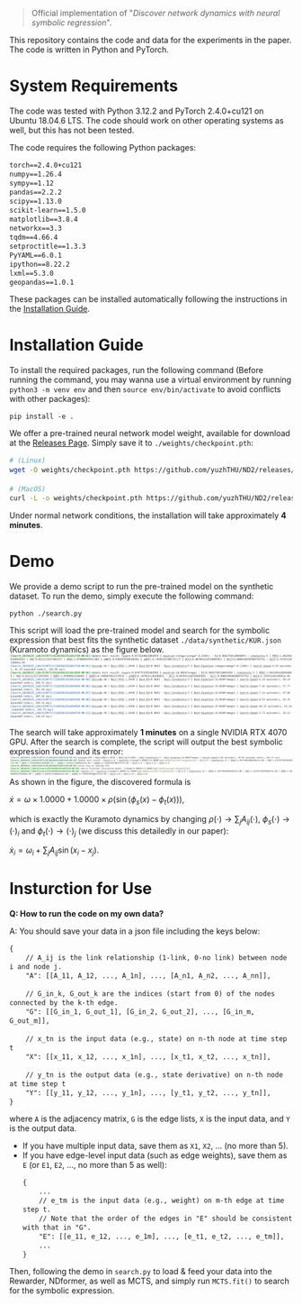 > Official implementation of "*Discover network dynamics with neural symbolic regression*". 

This repository contains the code and data for the experiments in the paper. The code is written in Python and PyTorch.

# System Requirements

The code was tested with Python 3.12.2 and PyTorch 2.4.0+cu121 on Ubuntu 18.04.6 LTS. The code should work on other operating systems as well, but this has not been tested.

The code requires the following Python packages:
```
torch==2.4.0+cu121
numpy==1.26.4
sympy==1.12
pandas==2.2.2
scipy==1.13.0
scikit-learn==1.5.0
matplotlib==3.8.4
networkx==3.3
tqdm==4.66.4
setproctitle==1.3.3
PyYAML==6.0.1
ipython==8.22.2
lxml==5.3.0
geopandas==1.0.1
```
These packages can be installed automatically following the instructions in the [Installation Guide](#installation-guide).

# Installation Guide

To install the required packages, run the following command (Before running the command, you may wanna use a virtual environment by running `python3 -m venv env` and then `source env/bin/activate` to avoid conflicts with other packages):
```
pip install -e .
```

We offer a pre-trained neural network model weight, available for download at the [Releases Page](https://github.com/yuzhTHU/ND2/releases/download/checkpoint.pth/checkpoint.pth). Simply save it to `./weights/checkpoint.pth`:
```bash
# (Linux)
wget -O weights/checkpoint.pth https://github.com/yuzhTHU/ND2/releases/download/checkpoint.pth/checkpoint.pth

# (MacOS)
curl -L -o weights/checkpoint.pth https://github.com/yuzhTHU/ND2/releases/download/checkpoint.pth/checkpoint.pth
```

Under normal network conditions, the installation will take approximately **4 minutes**.

# Demo

We provide a demo script to run the pre-trained model on the synthetic dataset. To run the demo, simply execute the following command:
```
python ./search.py
```

This script will load the pre-trained model and search for the symbolic expression that best fits the synthetic dataset `./data/synthetic/KUR.json` (Kuramoto dynamics) as the figure below.
![Demo](./assets/Demo.png)

The search will take approximately **1 minutes** on a single NVIDIA RTX 4070 GPU. After the search is complete, the script will output the best symbolic expression found and its error:
![ExpectedResult](./assets/ExpectedResult.png)
As shown in the figure, the discovered formula is 

$`\dot{x} = \omega \times 1.0000 + 1.0000 \times \rho(\sin(\phi_s(x) - \phi_t(x))),`$

which is exactly the Kuramoto dynamics by changing $\rho(\cdot) \rightarrow \sum_j A_{ij}(\cdot)$, $\phi_s(\cdot) \rightarrow (\cdot)_i$ and $\phi_t(\cdot) \rightarrow (\cdot)_j$ (we discuss this detailedly in our paper): 

$`\dot{x}_i = \omega_i + \sum_j A_{ij} \sin (x_i - x_j).`$



# Insturction for Use

**Q: How to run the code on my own data?**

A: You should save your data in a json file including the keys below:
```
{
    // A_ij is the link relationship (1-link, 0-no link) between node i and node j.
    "A": [[A_11, A_12, ..., A_1n], ..., [A_n1, A_n2, ..., A_nn]],

    // G_in_k, G_out_k are the indices (start from 0) of the nodes connected by the k-th edge.
    "G": [[G_in_1, G_out_1], [G_in_2, G_out_2], ..., [G_in_m, G_out_m]],

    // x_tn is the input data (e.g., state) on n-th node at time step t
    "X": [[x_11, x_12, ..., x_1n], ..., [x_t1, x_t2, ..., x_tn]],

    // y_tn is the output data (e.g., state derivative) on n-th node at time step t
    "Y": [[y_11, y_12, ..., y_1n], ..., [y_t1, y_t2, ..., y_tn]],
}
```
where `A` is the adjacency matrix, `G` is the edge lists, `X` is the input data, and `Y` is the output data. 
- If you have multiple input data, save them as `X1`, `X2`, ... (no more than 5). 
- If you have edge-level input data (such as edge weights), save them as `E` (or `E1`, `E2`, ..., no more than 5 as well):
    ```
    {
        ...
        // e_tm is the input data (e.g., weight) on m-th edge at time step t.
        // Note that the order of the edges in "E" should be consistent with that in "G".
        "E": [[e_11, e_12, ..., e_1m], ..., [e_t1, e_t2, ..., e_tm]],
        ...
    }
    ```

Then, following the demo in `search.py` to load & feed your data into the Rewarder, NDformer, as well as MCTS, and simply run `MCTS.fit()` to search for the symbolic expression.
